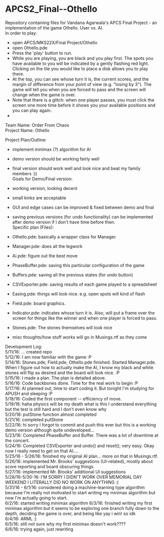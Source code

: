 # APCS2_Final--Othello

Repository containing files for Vandana Agarwala's APCS Final Project - an implementation of the game Othello.  User vs. AI.  
In order to play:   
- open APCS/MKS22X/Final Project/Othello
- open Othello.pde
- Press the 'play' button to run.
- While you are playing, you are black and you play first.  The spots you have available to you will be indicated by a gently flashing red light.  Clicking on the tile you would like to place a disk allows you to play there.
- At the top, you can see whose turn it is, the current scores, and the margin of difference from your point of view (e.g. "losing by 3").  The game will tell you when you are forced to pass and the screen will change when the game is over.
- Note that there is a glitch: when one player passes, you must click the screen one more time before it shows you your available positions and you can play again.
- 

Team Name: Order From Chaos  
Project Name: Othello  

Project Plan/Outline:  
- implement minimax (?) algorithm for AI
- demo version should be working fairly well
- final version should work well and look nice and beat my family members :))  
Goals for Demo/Final version:
- working version, looking decent
- small kinks are acceptable
- GUI and edge cases can be improved & fixed between demo and final
- saving previous versions (for undo functionality)  can be implemented after demo version if I don't have time before then.  
Specific plan (Files):
- Othello.pde: basically a wrapper class for Manager.
- Manager.pde: does all the legwork
- Ai.pde: figure out the best move
- PhaseBuffer.pde: saving this particular configuration of the game
- Buffers.pde: saving all the previous states (for undo button)
- CSVExporter.pde: saving results of each game played to a spreadsheet
- Easing.pde: things will look nice.  e.g. open spots will kind of flash
- Field.pde: board graphics.
- Indicator.pde: indicates whose turn it is.  Also, will put a frame over the screen for things like the winner and when one player is forced to pass.
- Stones.pde: The stones themselves will look nice
  
- misc thoughts/how stuff works will go in Musings.rtf as they come

Development Log:  
5/11/16: ... created repo  
5/12/16: I am now familiar with the game :P  
5/14/16: Stones.pde, Field.pde, Othello.pde finished.  Started Manager.pde.  When I figure out how to actually make the AI, I know my black and white stones will flip as desired and the board will look nice. :P  
5/15/16: I made a plan.  The plan is detailed above.  
5/16/16: Code backbones done.  Time for the real work to begin :P  
5/17/16: AI planned out, time to start coding it. But tonight I'm studying for APUSH and sleeping :P  
5/18/16: Coded the first component -- efficiency of move.  
5/19/16: haha physics will be my death what is this I understand everything but the test is still hard and I don't even know why  
5/20/16: putStone function almost completed  
5/21/16: completed putStone  
5/22/16: hi sorry I forgot to commit and push this ever but this is a working demo version although quite undeveloped...  
5/23/16: Completed PhaseBuffer and Buffer.  There was a lot of downtime at the concert.  
5/24/16: Completed CSVExporter and undo() and reset(); very easy.  Okay now I really need to get on that AI....  
5/25/16 - 5/26/16: finished my original AI plan... more on that in Musings.rtf.  
5/26/16: implemented Mr. Brooks' suggestions (UI-related), mostly about score reporting and board obscuring things.  
5/27/16: implemented Mr. Brooks' additional UI suggestions  
5/28/16-5/30-16: I'M SORRY I DIDN'T WORK OVER MEMORIAL DAY WEEKEND I LITERALLY DID NO WORK ON ANYTHING :(  
5/31/16 - 6/1/16: considered doing a machine-learning type algorithm because I'm really not motivated to start writing my minimax algorithm but now I'm actually going to start.  
6/2/16: started writing minimax algorithm
6/3/16: finished writing my first minimax algorithm but it seems to be exploring one branch fully down to the depth, deciding the game is over, and being like yay i win! so idk  
6/4/16: ARML :)  
6/5/16: still not sure why my first minimax doesn't work????  
6/6/16: trying again, just rewriting